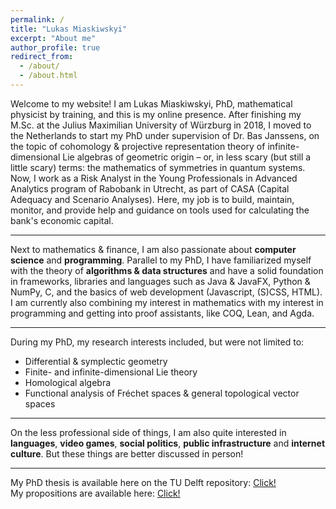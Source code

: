 ```yaml
---
permalink: /
title: "Lukas Miaskiwskyi"
excerpt: "About me"
author_profile: true
redirect_from: 
  - /about/
  - /about.html
---
```


Welcome to my website! I am Lukas Miaskiwskyi, PhD, mathematical physicist by training, and this is my online presence.
After finishing my M.Sc. at the Julius Maximilian University of Würzburg in 2018, I moved to the Netherlands to start my PhD under supervision of Dr. Bas Janssens, on the topic of cohomology & projective representation theory of infinite-dimensional Lie algebras of geometric origin – or, in less scary (but still a little scary) terms: the mathematics of symmetries in quantum systems. Now, I work as a Risk Analyst in the Young Professionals in Advanced Analytics program of Rabobank in Utrecht, as part of CASA (Capital Adequacy and Scenario Analyses). Here, my job is to build, maintain, monitor, and provide help and guidance on tools used for calculating the bank's economic capital.

<hr>

Next to mathematics & finance, I am also passionate about <b>computer science</b> and <b>programming</b>. Parallel to my PhD, I have familiarized myself with the theory of <b>algorithms & data structures</b> and have a solid foundation in frameworks, libraries and languages such as Java & JavaFX, Python & NumPy, C, and the basics of web development (Javascript, (S)CSS, HTML). I am currently also combining my interest in mathematics with my interest in programming and getting into proof assistants, like COQ, Lean, and Agda.

<hr>

During my PhD, my research interests included, but were not limited to:
<ul>
<li>Differential & symplectic geometry</li> 
<li>Finite- and infinite-dimensional Lie theory</li> 
<li>Homological algebra</li> 
<li>Functional analysis of Fréchet spaces & general topological vector spaces</li> 
</ul>

<hr>

On the less professional side of things, I am also quite interested in <b>languages</b>, <b>video games</b>, <b>social politics</b>, <b>public infrastructure</b> and <b>internet culture</b>. But these things are better discussed in person!

<hr>

My PhD thesis is available here on the TU Delft repository: <a href="https://research.tudelft.nl/en/publications/cohomological-local-to-global-principles-and-integration-in-finit">Click!</a> 
<br>
My propositions are available here: <a href="../files/miaskiwskyi-propositions.pdf">Click!</a>
